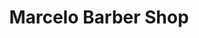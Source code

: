 ---
title: "Marcelo Barber Shop"
url: /mossel-bay-local-municipality/marcelo-barber-shop/
shop: hairdresser
---
